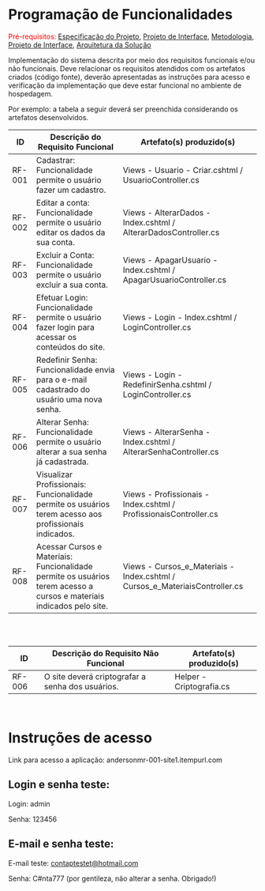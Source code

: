 # Programação de Funcionalidades

<span style="color:red">Pré-requisitos: <a href="2-Especificação do Projeto.md"> Especificação do Projeto</a></span>, <a href="3-Projeto de Interface.md"> Projeto de Interface</a>, <a href="4-Metodologia.md"> Metodologia</a>, <a href="3-Projeto de Interface.md"> Projeto de Interface</a>, <a href="5-Arquitetura da Solução.md"> Arquitetura da Solução</a>

Implementação do sistema descrita por meio dos requisitos funcionais e/ou não funcionais. Deve relacionar os requisitos atendidos com os artefatos criados (código fonte), deverão apresentadas as instruções para acesso e verificação da implementação que deve estar funcional no ambiente de hospedagem.

Por exemplo: a tabela a seguir deverá ser preenchida considerando os artefatos desenvolvidos.

|ID    | Descrição do Requisito Funcional  | Artefato(s) produzido(s) |
|------|-----------------------------------------|----|
|RF-001| Cadastrar: Funcionalidade permite o usuário fazer um cadastro. | Views - Usuario - Criar.cshtml / UsuarioController.cs | 
|RF-002| Editar a conta: Funcionalidade permite o usuário editar os dados da sua conta.  | Views - AlterarDados - Index.cshtml / AlterarDadosController.cs |
|RF-003| Excluir a Conta: Funcionalidade permite o usuário excluir a sua conta. | Views - ApagarUsuario - Index.cshtml / ApagarUsuarioController.cs | 
|RF-004| Efetuar Login: Funcionalidade permite o usuário fazer login para acessar os conteúdos do site. | Views - Login - Index.cshtml / LoginController.cs |
|RF-005| Redefinir Senha: Funcionalidade envia para o e-mail cadastrado do usuário uma nova senha. | Views - Login - RedefinirSenha.cshtml / LoginController.cs | 
|RF-006| Alterar Senha: Funcionalidade permite o usuário alterar a sua senha já cadastrada. | Views - AlterarSenha - Index.cshtml / AlterarSenhaController.cs |
|RF-007| Visualizar Profissionais: Funcionalidade permite os usuários terem acesso aos profissionais indicados. | Views - Profissionais - Index.cshtml / ProfissionaisController.cs | 
|RF-008| Acessar Cursos e Materiais: Funcionalidade permite os usuários terem acesso a cursos e materiais indicados pelo site. | Views - Cursos_e_Materiais - Index.cshtml / Cursos_e_MateriaisController.cs |

</br>
</br>

|ID    | Descrição do Requisito Não Funcional  | Artefato(s) produzido(s) |
|------|-----------------------------------------|----|
|RF-006| O site deverá criptografar a senha dos usuários. | Helper - Criptografia.cs | 
</br>

# Instruções de acesso

Link para acesso a aplicação:  andersonmr-001-site1.itempurl.com

Login e senha teste:
----

Login: admin

Senha: 123456

E-mail e senha teste:
----

E-mail teste: contaptestet@hotmail.com

Senha: C#nta777 (por gentileza, não alterar a senha. Obrigado!)

